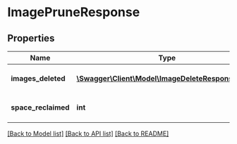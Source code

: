 # ImagePruneResponse

## Properties
Name | Type | Description | Notes
------------ | ------------- | ------------- | -------------
**images_deleted** | [**\Swagger\Client\Model\ImageDeleteResponseItem[]**](ImageDeleteResponseItem.md) | Images that were deleted | [optional] 
**space_reclaimed** | **int** | Disk space reclaimed in bytes | [optional] 

[[Back to Model list]](../README.md#documentation-for-models) [[Back to API list]](../README.md#documentation-for-api-endpoints) [[Back to README]](../README.md)


